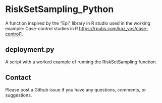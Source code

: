 # RiskSetSampling_Python
A function inspired by the "Epi" library in R studio used in the working example: Case-control studies in R https://rpubs.com/kaz_yos/case-control1. 

## deployment.py

A script with a worked example of running the RiskSetSampling function.

## Contact

Please post a Github issue if you have any questions, comments, or suggestions.